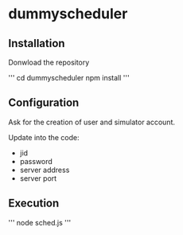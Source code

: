 # dummyscheduler
## Installation
Donwload the repository

'''
cd dummyscheduler
npm install
'''

## Configuration
Ask for the creation of user and simulator account.

Update into the code:
* jid
* password
* server address
* server port

## Execution
'''
node sched.js
'''
